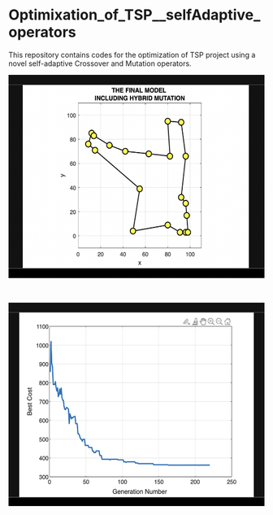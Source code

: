 # Optimixation_of_TSP__selfAdaptive_operators

This repository contains codes for the optimization of TSP project using a novel self-adaptive Crossover and Mutation operators.

<p align="center"><img src="images/final.png" width="600" height="400"/></p>
</br>

<p align="center"><img src="images/pic2.png" width="600" height="400"/></p>
</br>

